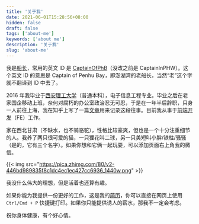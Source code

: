 ```yaml
---
title: '关于我'
date: 2021-06-01T15:28:56+08:00
hidden: false
draft: false
tags: ['about-me']
keywords: ['about me']
description: '关于我'
slug: 'about-me'
---
```


我是<u>船长</u>，常用的英文 ID 是 <u>CaptainOfPhB</u>（没改之前是 CaptainInPHW）。这个英文 ID 的意思是 Captain of Penhu Bay，即澎湖湾的老船长，当然“老”这个字就不翻译到 ID 中去了。

2016 年我毕业于[西安理工大学](http://www.xaut.edu.cn/)（普通本科），电子信息工程专业。毕业之后在老家国企移动上班，奈何对腐朽的办公室政治忍无可忍，于是在一年半后辞职，只身一人前往上海，我在知乎上写了一篇[文章](https://zhuanlan.zhihu.com/p/36296156)用来记录这段往事。目前我从事于<u>前端开发</u>（FE）工作。

家在西北甘肃（不缺水，也不骑骆驼），性格比较豪爽，但也是一个十分注重细节的人。我养了两只很可爱的猫，一只狸花叫二球，另一只美短叫小胖/铁柱/骚骚（是的，它有三个名字）。如果你想和它俩一起玩耍，可以添加页面右上角我的微信。

{{< img src="https://pica.zhimg.com/80/v2-446bd989835f8c1dc4ec1ec427cc6936_1440w.png" >}}

我没什么伟大的理想，但是活着也还算有趣。

如果你能为我提供一份更好的工作，这是我的[简历](https://daijiangtao.name/resume)，你可以直接在网页上使用 `Ctrl/Cmd + P` 快捷键打印。如果你只能提供诱人的薪水，那我不一定会考虑。

祝你身体健康，有个好心情。
